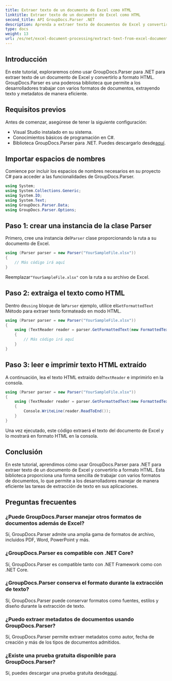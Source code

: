 ```yaml
---
title: Extraer texto de un documento de Excel como HTML
linktitle: Extraer texto de un documento de Excel como HTML
second_title: API GroupDocs.Parser .NET
description: Aprenda a extraer texto de documentos de Excel y convertirlo a HTML usando GroupDocs.Parser para .NET.
type: docs
weight: 13
url: /es/net/excel-document-processing/extract-text-from-excel-document-as-html/
---
```

## Introducción
En este tutorial, exploraremos cómo usar GroupDocs.Parser para .NET para extraer texto de un documento de Excel y convertirlo a formato HTML. GroupDocs.Parser es una poderosa biblioteca que permite a los desarrolladores trabajar con varios formatos de documentos, extrayendo texto y metadatos de manera eficiente.
## Requisitos previos
Antes de comenzar, asegúrese de tener la siguiente configuración:
- Visual Studio instalado en su sistema.
- Conocimientos básicos de programación en C#.
-  Biblioteca GroupDocs.Parser para .NET. Puedes descargarlo desde[aquí](https://releases.groupdocs.com/parser/net/).
## Importar espacios de nombres
Comience por incluir los espacios de nombres necesarios en su proyecto C# para acceder a las funcionalidades de GroupDocs.Parser.
```csharp
using System;
using System.Collections.Generic;
using System.IO;
using System.Text;
using GroupDocs.Parser.Data;
using GroupDocs.Parser.Options;
```
## Paso 1: crear una instancia de la clase Parser
 Primero, cree una instancia del`Parser` clase proporcionando la ruta a su documento de Excel.
```csharp
using (Parser parser = new Parser("YourSampleFile.xlsx"))
{
    // Más código irá aquí
}
```
 Reemplazar`"YourSampleFile.xlsx"` con la ruta a su archivo de Excel.
## Paso 2: extraiga el texto como HTML
 Dentro de`using` bloque de la`Parser` ejemplo, utilice el`GetFormattedText` Método para extraer texto formateado en modo HTML.
```csharp
using (Parser parser = new Parser("YourSampleFile.xlsx"))
{
    using (TextReader reader = parser.GetFormattedText(new FormattedTextOptions(FormattedTextMode.Html)))
    {
        // Más código irá aquí
    }
}
```
## Paso 3: leer e imprimir texto HTML extraído
 A continuación, lea el texto HTML extraído del`TextReader` e imprimirlo en la consola.
```csharp
using (Parser parser = new Parser("YourSampleFile.xlsx"))
{
    using (TextReader reader = parser.GetFormattedText(new FormattedTextOptions(FormattedTextMode.Html)))
    {
        Console.WriteLine(reader.ReadToEnd());
    }
}
```
Una vez ejecutado, este código extraerá el texto del documento de Excel y lo mostrará en formato HTML en la consola.
## Conclusión
En este tutorial, aprendimos cómo usar GroupDocs.Parser para .NET para extraer texto de un documento de Excel y convertirlo a formato HTML. Esta biblioteca proporciona una forma sencilla de trabajar con varios formatos de documentos, lo que permite a los desarrolladores manejar de manera eficiente las tareas de extracción de texto en sus aplicaciones.

## Preguntas frecuentes
### ¿Puede GroupDocs.Parser manejar otros formatos de documentos además de Excel?
Sí, GroupDocs.Parser admite una amplia gama de formatos de archivo, incluidos PDF, Word, PowerPoint y más.
### ¿GroupDocs.Parser es compatible con .NET Core?
Sí, GroupDocs.Parser es compatible tanto con .NET Framework como con .NET Core.
### ¿GroupDocs.Parser conserva el formato durante la extracción de texto?
Sí, GroupDocs.Parser puede conservar formatos como fuentes, estilos y diseño durante la extracción de texto.
### ¿Puedo extraer metadatos de documentos usando GroupDocs.Parser?
Sí, GroupDocs.Parser permite extraer metadatos como autor, fecha de creación y más de los tipos de documentos admitidos.
### ¿Existe una prueba gratuita disponible para GroupDocs.Parser?
 Sí, puedes descargar una prueba gratuita desde[aquí](https://releases.groupdocs.com/).
